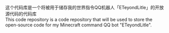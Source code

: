 这个代码库是一个将被用于储存我的世界指令QQ机器人「ETeyondLitle」的开放源代码的代码库<br>
This code repository is a code repository that will be used to store the open-source code for my Minecraft command QQ bot "ETeyondLitle".
